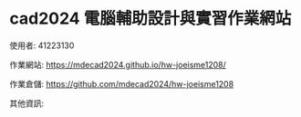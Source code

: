 # cad2024 電腦輔助設計與實習作業網站

使用者: 41223130

作業網站: https://mdecad2024.github.io/hw-joeisme1208/

作業倉儲: https://github.com/mdecad2024/hw-joeisme1208

其他資訊: 
